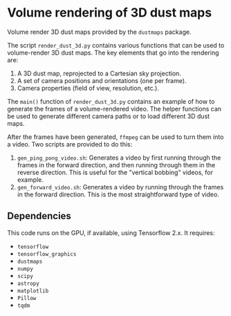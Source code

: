 Volume rendering of 3D dust maps
================================

Volume render 3D dust maps provided by the `dustmaps` package.

The script `render_dust_3d.py` contains various functions that can be used to
volume-render 3D dust maps. The key elements that go into the rendering are:

  1. A 3D dust map, reprojected to a Cartesian sky projection.
  2. A set of camera positions and orientations (one per frame).
  3. Camera properties (field of view, resolution, etc.).

The `main()` function of `render_dust_3d.py` contains an example of how to
generate the frames of a volume-rendered video. The helper functions can be
used to generate different camera paths or to load different 3D dust maps.

After the frames have been generated, `ffmpeg` can be used to turn them into
a video. Two scripts are provided to do this:

  1. `gen_ping_pong_video.sh`: Generates a video by first running through the
     frames in the forward direction, and then running through them in the
     reverse direction. This is useful for the "vertical bobbing" videos, for
     example.
  2. `gen_forward_video.sh`: Generates a video by running through the frames
     in the forward direction. This is the most straightforward type of
     video.

Dependencies
------------

This code runs on the GPU, if available, using Tensorflow 2.x. It requires:

  * `tensorflow`
  * `tensorflow_graphics`
  * `dustmaps`
  * `numpy`
  * `scipy`
  * `astropy`
  * `matplotlib`
  * `Pillow`
  * `tqdm`